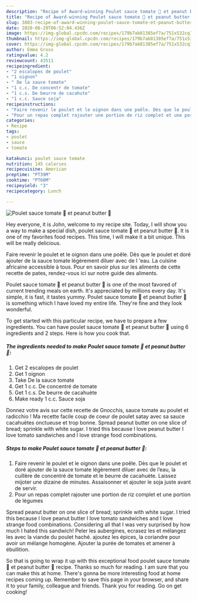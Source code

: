 ```yaml
---
description: "Recipe of Award-winning Poulet sauce tomate 🥫 et peanut butter 🥜"
title: "Recipe of Award-winning Poulet sauce tomate 🥫 et peanut butter 🥜"
slug: 3803-recipe-of-award-winning-poulet-sauce-tomate-et-peanut-butter
date: 2020-06-29T06:52:04.436Z
image: https://img-global.cpcdn.com/recipes/179b7ab81385ef7a/751x532cq70/poulet-sauce-tomate-🥫-et-peanut-butter-🥜-photo-principale-de-la-recette.jpg
thumbnail: https://img-global.cpcdn.com/recipes/179b7ab81385ef7a/751x532cq70/poulet-sauce-tomate-🥫-et-peanut-butter-🥜-photo-principale-de-la-recette.jpg
cover: https://img-global.cpcdn.com/recipes/179b7ab81385ef7a/751x532cq70/poulet-sauce-tomate-🥫-et-peanut-butter-🥜-photo-principale-de-la-recette.jpg
author: Emma Gross
ratingvalue: 4.2
reviewcount: 43511
recipeingredient:
- "2 escalopes de poulet"
- "1 oignon"
- " De la sauce tomate"
- "1 c.c. De concentr de tomate"
- "1 c.s. De beurre de cacahute"
- "1 c.c. Sauce soja"
recipeinstructions:
- "Faire revenir le poulet et le oignon dans une poêle. Dès que le poulet et doré ajouter de la sauce tomate légèrement diluer avec de l’eau, la cuillère de concentré de tomate et le beurre de cacahuète. Laissez mijoter une dizaine de minutes. Assaisonner et ajouter le soja juste avant de servir."
- "Pour un repas complet rajouter une portion de riz complet et une portion de légumes"
categories:
- Recipe
tags:
- poulet
- sauce
- tomate

katakunci: poulet sauce tomate 
nutrition: 145 calories
recipecuisine: American
preptime: "PT39M"
cooktime: "PT60M"
recipeyield: "3"
recipecategory: Lunch

---
```



![Poulet sauce tomate 🥫 et peanut butter 🥜](https://img-global.cpcdn.com/recipes/179b7ab81385ef7a/751x532cq70/poulet-sauce-tomate-🥫-et-peanut-butter-🥜-photo-principale-de-la-recette.jpg)

Hey everyone, it is John, welcome to my recipe site. Today, I will show you a way to make a special dish, poulet sauce tomate 🥫 et peanut butter 🥜. It is one of my favorites food recipes. This time, I will make it a bit unique. This will be really delicious.

Faire revenir le poulet et le oignon dans une poêle. Dès que le poulet et doré ajouter de la sauce tomate légèrement diluer avec de l &#39;eau. La cuisine africaine accessible à tous. Pour en savoir plus sur les aliments de cette recette de pates, rendez-vous ici sur notre guide des aliments.

Poulet sauce tomate 🥫 et peanut butter 🥜 is one of the most favored of current trending meals on earth. It's appreciated by millions every day. It's simple, it is fast, it tastes yummy. Poulet sauce tomate 🥫 et peanut butter 🥜 is something which I have loved my entire life. They're fine and they look wonderful.


To get started with this particular recipe, we have to prepare a few ingredients. You can have poulet sauce tomate 🥫 et peanut butter 🥜 using 6 ingredients and 2 steps. Here is how you cook that.

<!--inarticleads1-->

##### The ingredients needed to make Poulet sauce tomate 🥫 et peanut butter 🥜:

1. Get 2 escalopes de poulet
1. Get 1 oignon
1. Take  De la sauce tomate
1. Get 1 c.c. De concentré de tomate
1. Get 1 c.s. De beurre de cacahuète
1. Make ready 1 c.c. Sauce soja


Donnez votre avis sur cette recette de Gnocchis, sauce tomate au poulet et radicchio ! Ma recette facile coup de coeur de poulet satay avec sa sauce cacahuètes onctueuse et trop bonne. Spread peanut butter on one slice of bread; sprinkle with white sugar. I tried this because I love peanut butter I love tomato sandwiches and I love strange food combinations. 

<!--inarticleads2-->

##### Steps to make Poulet sauce tomate 🥫 et peanut butter 🥜:

1. Faire revenir le poulet et le oignon dans une poêle. Dès que le poulet et doré ajouter de la sauce tomate légèrement diluer avec de l’eau, la cuillère de concentré de tomate et le beurre de cacahuète. Laissez mijoter une dizaine de minutes. Assaisonner et ajouter le soja juste avant de servir.
1. Pour un repas complet rajouter une portion de riz complet et une portion de légumes


Spread peanut butter on one slice of bread; sprinkle with white sugar. I tried this because I love peanut butter I love tomato sandwiches and I love strange food combinations. Considering all that I was very surprised by how much I hated this sandwich! Peler les aubergines, ecrasez les et mélangez les avec la viande du poulet haché. ajoutez les épices, la coriandre pour avoir un mélange homogène. Ajouter la purée de tomates et amener à ébullition. 

So that is going to wrap it up with this exceptional food poulet sauce tomate 🥫 et peanut butter 🥜 recipe. Thanks so much for reading. I am sure that you can make this at home. There's gonna be more interesting food at home recipes coming up. Remember to save this page in your browser, and share it to your family, colleague and friends. Thank you for reading. Go on get cooking!
